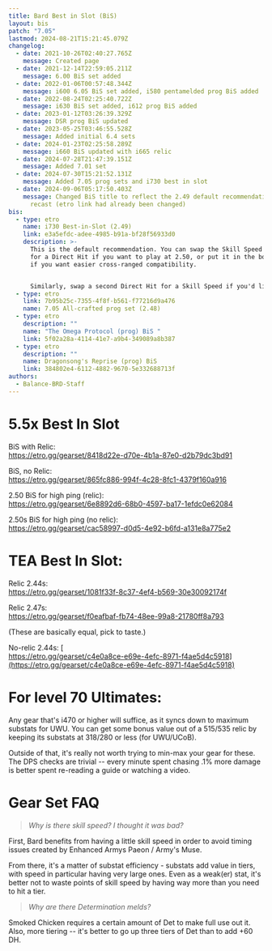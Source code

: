 ```yaml
---
title: Bard Best in Slot (BiS)
layout: bis
patch: "7.05"
lastmod: 2024-08-21T15:21:45.079Z
changelog:
  - date: 2021-10-26T02:40:27.765Z
    message: Created page
  - date: 2021-12-14T22:59:05.211Z
    message: 6.00 BiS set added
  - date: 2022-01-06T00:57:48.344Z
    message: i600 6.05 BiS set added, i580 pentamelded prog BiS added
  - date: 2022-08-24T02:25:40.722Z
    message: i630 BiS set added, i612 prog BiS added
  - date: 2023-01-12T03:26:39.329Z
    message: DSR prog BiS updated
  - date: 2023-05-25T03:46:55.528Z
    message: Added initial 6.4 sets
  - date: 2024-01-23T02:25:58.289Z
    message: i660 BiS updated with i665 relic
  - date: 2024-07-28T21:47:39.151Z
    message: Added 7.01 set
  - date: 2024-07-30T15:21:52.131Z
    message: Added 7.05 prog sets and i730 best in slot
  - date: 2024-09-06T05:17:50.403Z
    message: Changed BiS title to reflect the 2.49 default recommendation for GCD
      recast (etro link had already been changed)
bis:
  - type: etro
    name: i730 Best-in-Slot (2.49)
    link: e3a5efdc-adee-4985-b91a-bf28f56933d0
    description: >-
      This is the default recommendation. You can swap the Skill Speed materia
      for a Direct Hit if you want to play at 2.50, or put it in the bow instead
      if you want easier cross-ranged compatibility.


      Similarly, swap a second Direct Hit for a Skill Speed if you'd like to run 2.48.
  - type: etro
    link: 7b95b25c-7355-4f8f-b561-f77216d9a476
    name: 7.05 All-crafted prog set (2.48)
  - type: etro
    description: ""
    name: "The Omega Protocol (prog) BiS "
    link: 5f02a28a-4114-41e7-a9b4-349089a8b387
  - type: etro
    description: ""
    name: Dragonsong's Reprise (prog) BiS
    link: 384802e4-6112-4882-9670-5e332688713f
authors:
  - Balance-BRD-Staff
---
```

# 5.5x Best In Slot

BiS with Relic:  \
<https://etro.gg/gearset/8418d22e-d70e-4b1a-87e0-d2b79dc3bd91>

BiS, no Relic:  \
<https://etro.gg/gearset/865fc886-994f-4c28-8fc1-4379f160a916>

2.50 BiS for high ping (relic):  \
<https://etro.gg/gearset/6e8892d6-68b0-4597-ba17-1efdc0e62084>

2.50s BiS for high ping (no relic):  \
<https://etro.gg/gearset/cac58997-d0d5-4e92-b6fd-a131e8a775e2>

# TEA Best In Slot:

Relic 2.44s:  \
<https://etro.gg/gearset/1081f33f-8c37-4ef4-b569-30e30092174f>

Relic 2.47s:  \
<https://etro.gg/gearset/f0eafbaf-fb74-48ee-99a8-21780ff8a793>

(These are basically equal, pick to taste.)

No-relic 2.44s: [ \
https://etro.gg/gearset/c4e0a8ce-e69e-4efc-8971-f4ae5d4c5918](https://etro.gg/gearset/c4e0a8ce-e69e-4efc-8971-f4ae5d4c5918)

# For level 70 Ultimates:

Any gear that's i470 or higher will suffice, as it syncs down to maximum substats for UWU. You can get some bonus value out of a 515/535 relic by keeping its substats at 318/280 or less (for UWU/UCoB). 

Outside of that, it's really not worth trying to min-max your gear for these. The DPS checks are trivial -- every minute spent chasing .1% more damage is better spent re-reading a guide or watching a video.

# Gear Set FAQ

> *Why is there skill speed? I thought it was bad?*

First, Bard benefits from having a little skill speed in order to avoid timing issues created by Enhanced Armys Paeon / Army's Muse.

From there, it's a matter of substat efficiency - substats add value in tiers, with speed in particular having very large ones. Even as a weak(er) stat, it's better not to waste points of skill speed by having way more than you need to hit a tier.

> *Why are there Determination melds?*

Smoked Chicken requires a certain amount of Det to make full use out it. Also, more tiering -- it's better to go up three tiers of Det than to add +60 DH.